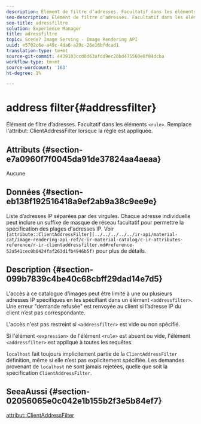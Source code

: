 ```yaml
---
description: Élément de filtre d’adresses. Facultatif dans les éléments <rule>. Remplace l’attribut ClientAddressFilter lorsque la règle est appliquée.
seo-description: Élément de filtre d’adresses. Facultatif dans les éléments <rule>. Remplace l’attribut ClientAddressFilter lorsque la règle est appliquée.
seo-title: adressfiltre
solution: Experience Manager
title: adressfiltre
topic: Scene7 Image Serving - Image Rendering API
uuid: e5702c6e-a49c-4da6-a29c-26e16bfdcad1
translation-type: tm+mt
source-git-commit: 4439103ccd0d63afdd9ec20bd475560e8f84dcba
workflow-type: tm+mt
source-wordcount: '163'
ht-degree: 1%

---
```



# address filter{#addressfilter}

Élément de filtre d’adresses. Facultatif dans les éléments `<rule>`. Remplace l&#39;attribut::ClientAddressFilter lorsque la règle est appliquée.

## Attributs {#section-e7a0960f7f0045da91de37824aa4aeaa}

Aucune

## Données {#section-eb138f192516418a9ef2ab9a38c9ee9e}

Liste d’adresses IP séparées par des virgules. Chaque adresse individuelle peut inclure un suffixe de masque de réseau facultatif pour permettre la spécification des plages d&#39;adresses IP. Voir ` [attribute::ClientAddressFilter](../../../../../ir-api/material-cat/image-rendering-api-ref/c-ir-material-catalog/c-ir-attributes-reference/r-ir-clientaddressfilter.md#reference-52a541cec0b0424faf263d1fb4946b5f)` pour plus de détails.

## Description {#section-099b7839c4be40c68cbff29dad14e7d5}

L&#39;accès à ce catalogue d&#39;images peut être limité à une ou plusieurs adresses IP spécifiques en les spécifiant dans un élément `<addressfilter>`. Une erreur &quot;demande refusée&quot; est renvoyée au client si l’adresse IP du client n’est pas correspondante.

L&#39;accès n&#39;est pas restreint si `<addressfilter>` est vide ou non spécifié.

Si l&#39;élément `<expression>` de l&#39;élément `<rule>` est absent ou vide, l&#39;élément `<addressfilter>` est appliqué à toutes les requêtes.

`localhost` fait toujours implicitement partie de la  `ClientAddressFilter` définition, même si elle n’est pas explicitement spécifiée. Les demandes provenant de `localhost` ne sont jamais rejetées, quelle que soit la spécification `ClientAddressFilter`.

## SeeaAussi {#section-02056065e0c042e1b155b2f3e5b84ef7}

[attribut::ClientAddressFilter](../../../../../ir-api/material-cat/image-rendering-api-ref/c-ir-material-catalog/c-ir-attributes-reference/r-ir-clientaddressfilter.md#reference-52a541cec0b0424faf263d1fb4946b5f)
